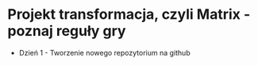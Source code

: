 # Projekt transformacja, czyli Matrix - poznaj reguły gry

- Dzień 1 - Tworzenie nowego repozytorium na github
